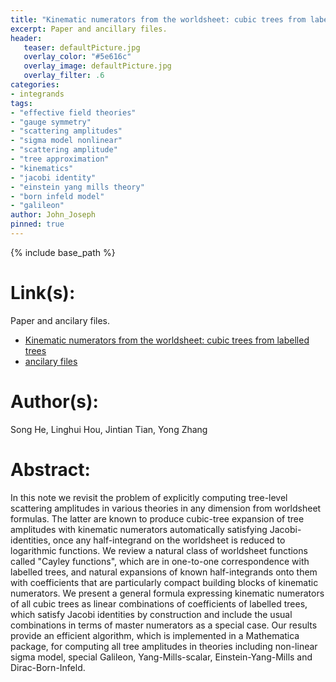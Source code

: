 ```yaml
---
title: "Kinematic numerators from the worldsheet: cubic trees from labelled trees"
excerpt: Paper and ancillary files.
header:
   teaser: defaultPicture.jpg
   overlay_color: "#5e616c"
   overlay_image: defaultPicture.jpg
   overlay_filter: .6
categories:
- integrands
tags:
- "effective field theories"
- "gauge symmetry"
- "scattering amplitudes"
- "sigma model nonlinear"
- "scattering amplitude"
- "tree approximation"
- "kinematics"
- "jacobi identity"
- "einstein yang mills theory"
- "born infeld model"
- "galileon"
author: John_Joseph
pinned: true
---
```

{% include base_path %}

# Link(s):
Paper and ancilary files.
  * [Kinematic numerators from the worldsheet: cubic trees from labelled trees](https://arxiv.org/abs/2103.15810)
  * [ancilary files](https://arxiv.org/src/2103.15810/anc)

# Author(s):
Song He, Linghui Hou, Jintian Tian, Yong Zhang

# Abstract:
In this note we revisit the problem of explicitly computing tree-level scattering amplitudes in various theories in any dimension from worldsheet formulas. The latter are known to produce cubic-tree expansion of tree amplitudes with kinematic numerators automatically satisfying Jacobi-identities, once any half-integrand on the worldsheet is reduced to logarithmic functions. We review a natural class of worldsheet functions called "Cayley functions", which are in one-to-one correspondence with labelled trees, and natural expansions of known half-integrands onto them with coefficients that are particularly compact building blocks of kinematic numerators. We present a general formula expressing kinematic numerators of all cubic trees as linear combinations of coefficients of labelled trees, which satisfy Jacobi identities by construction and include the usual combinations in terms of master numerators as a special case. Our results provide an efficient algorithm, which is implemented in a Mathematica package, for computing all tree amplitudes in theories including non-linear sigma model, special Galileon, Yang-Mills-scalar, Einstein-Yang-Mills and Dirac-Born-Infeld.